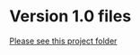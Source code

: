 # Version 1.0 files

[Please see this project folder](https://github.com/canada-ca/PCTF-CCP/tree/master/Version1_0)
